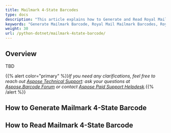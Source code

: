 ```yaml
---
title: Mailmark 4-State Barcodes
type: docs
description: "This article explains how to Generate and Read Royal Mail Mailmark 4-State Barcodes using Aspose.BarCode for .NET"
keywords: "Generate Mailmark Barcode, Royal Mail Mailmark Barcodes, Royal Mail Barcode, Aspose.BarCode, Generate Barcode in Python"
weight: 30
url: /python-dotnet/mailmark-4state-barcode/
---
```


## **Overview**
TBD

{{% alert color="primary" %}}*If you need any clarifications, feel free to reach out [Aspose Technical Support](/barcode/python-dotnet/technical-support/): ask your questions at [Aspose.Barcode Forum](https://forum.aspose.com/c/barcode/13) or contact [Aspose Paid Support Helpdesk](https://helpdesk.aspose.com/).*{{% /alert %}}

## **How to Generate Mailmark 4-State Barcode**

## **How to Read Mailmark 4-State Barcode**
